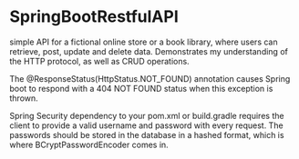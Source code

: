 # SpringBootRestfulAPI
 simple API for a fictional online store or a book library, where users can retrieve, post, update and delete data. Demonstrates my understanding of the HTTP protocol, as well as CRUD operations.


The @ResponseStatus(HttpStatus.NOT_FOUND) annotation causes Spring boot to respond with a 404 NOT FOUND status when this exception is thrown.

Spring Security dependency to your pom.xml or build.gradle requires the client to provide a valid username and password with every request. The passwords should be stored in the database in a hashed format, which is where BCryptPasswordEncoder comes in.

